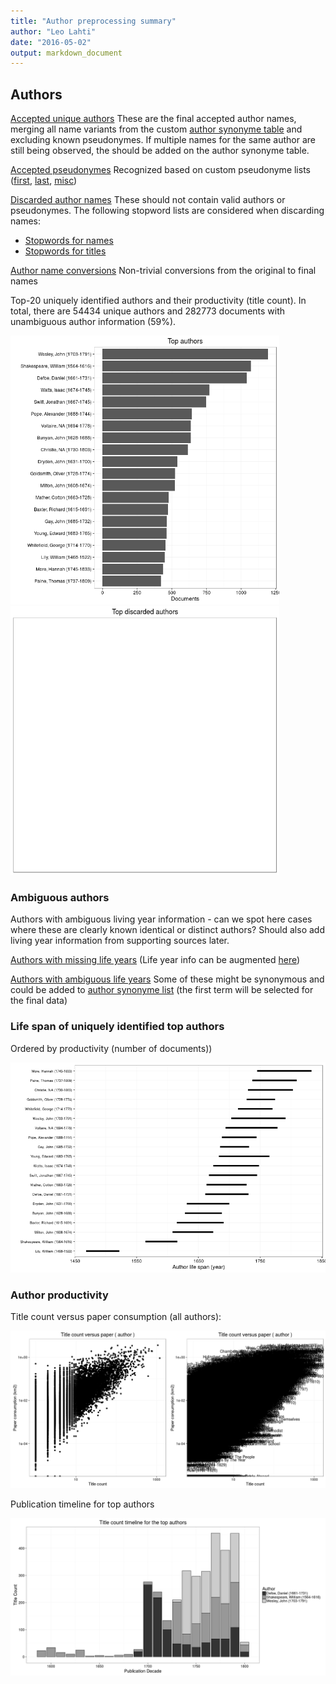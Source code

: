 ```yaml
---
title: "Author preprocessing summary"
author: "Leo Lahti"
date: "2016-05-02"
output: markdown_document
---
```


## Authors

[Accepted unique authors](output.tables/author_accepted.csv) These are the final accepted author names, merging all name variants from the custom [author synonyme table](https://github.com/rOpenGov/bibliographica/blob/master/inst/extdata/ambiguous-authors.csv) and excluding known pseudonymes. If multiple names for the same author are still being observed, the should be added on the author synonyme table.

[Accepted pseudonymes](output.tables/pseudonyme_accepted.csv) Recognized based on custom pseudonyme lists ([first](https://github.com/rOpenGov/bibliographica/blob/master/inst/extdata/names/pseudonymes/first.csv), [last](https://github.com/rOpenGov/bibliographica/blob/master/inst/extdata/names/pseudonymes/last.csv), [misc](https://github.com/rOpenGov/bibliographica/blob/master/inst/extdata/pseudonymes.csv))

[Discarded author names](output.tables/author_discarded.csv) These should not contain valid authors or pseudonymes. The following stopword lists are considered when discarding names:
  * [Stopwords for names](https://github.com/rOpenGov/bibliographica/blob/master/inst/extdata/stopwords_for_names.csv)
  * [Stopwords for titles](https://github.com/rOpenGov/bibliographica/blob/master/inst/extdata/stopwords_titles.csv)

[Author name conversions](output.tables/author_conversion_nontrivial.csv) Non-trivial conversions from the original to final names

Top-20 uniquely identified authors and their productivity (title count). In total, there are 54434 unique authors and 282773 documents with unambiguous author information (59%).

<img src="figure/summaryauthors-1.png" title="plot of chunk summaryauthors" alt="plot of chunk summaryauthors" width="430px" /><img src="figure/summaryauthors-2.png" title="plot of chunk summaryauthors" alt="plot of chunk summaryauthors" width="430px" />

### Ambiguous authors

Authors with ambiguous living year information - can we spot here
cases where these are clearly known identical or distinct authors?
Should also add living year information from supporting sources later.

[Authors with missing life years](output.tables/authors_missing_lifeyears.csv) (Life year info can be augmented [here](https://github.com/rOpenGov/bibliographica/blob/master/inst/extdata/author_info.csv))

[Authors with ambiguous life years](output.tables/author_life_ambiguous.csv) Some of these might be synonymous and could be added to [author synonyme list](https://github.com/rOpenGov/bibliographica/blob/master/inst/extdata/ambiguous-authors.csv) (the first term will be selected for the final data)


### Life span of uniquely identified top authors

Ordered by productivity (number of documents))

![plot of chunk summaryauthorslife](figure/summaryauthorslife-1.png)


### Author productivity

Title count versus paper consumption (all authors):

![plot of chunk authortitlespapers](figure/authortitlespapers-1.png)

Publication timeline for top authors

![plot of chunk summaryTop10authorstimeline](figure/summaryTop10authorstimeline-1.png)




